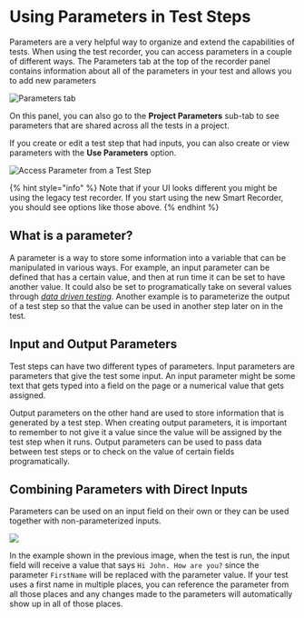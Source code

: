 # Using Parameters in Test Steps

Parameters are a very helpful way to organize and extend the capabilities of tests. When using the test recorder, you can access parameters in a couple of different ways. The Parameters tab at the top of the recorder panel contains information about all of the parameters in your test and allows you to add new parameters

![Parameters tab](../../.gitbook/assets/image%20%28186%29.png)

On this panel, you can also go to the **Project Parameters** sub-tab to see parameters that are shared across all the tests in a project. 

If you create or edit a test step that had inputs, you can also create or view parameters with the **Use Parameters** option.

![Access Parameter from a Test Step](../../.gitbook/assets/image%20%28161%29.png)

{% hint style="info" %}
Note that if your UI looks different you might be using the legacy test recorder. If you start using the new Smart Recorder, you should see options like those above. 
{% endhint %}

## What is a parameter?

A parameter is a way to store some information into a variable that can be manipulated in various ways. For example, an input parameter can be defined that has a certain value, and then at run time it can be set to have another value. It could also be set to programatically take on several values through [_data driven testing_](../../schedule-and-run-tests/using-data-driven-jobs-in-testproject.md). Another example is to parameterize the output of a test step so that the value can be used in another step later on in the test.

## Input and Output Parameters

Test steps can have two different types of parameters. Input parameters are parameters that give the test some input. An input parameter might be some text that gets typed into a field on the page or a numerical value that gets assigned.

Output parameters on the other hand are used to store information that is generated by a test step. When creating output parameters, it is important to remember to not give it a value since the value will be assigned by the test step when it runs. Output parameters can be used to pass data between test steps or to check on the value of certain fields programatically. 

## Combining Parameters with Direct Inputs

Parameters can be used on an input field on their own or they can be used together with non-parameterized inputs. 

![](../../.gitbook/assets/image%20%28207%29.png)

In the example shown in the previous image, when the test is run, the input field will receive a value that says `Hi John. How are you?` since the parameter `FirstName` will be replaced with the parameter value. If your test uses a first name in multiple places, you can reference the parameter from all those places and any changes made to the parameters will automatically show up in all of those places. 

